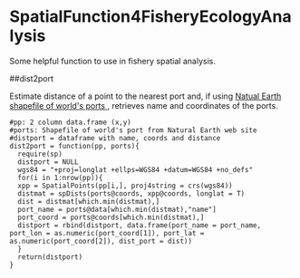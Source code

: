 # SpatialFunction4FisheryEcologyAnalysis
Some helpful function to use in fishery spatial analysis.

##dist2port

Estimate distance of a point to the nearest port and, if using <a href="http://www.naturalearthdata.com/downloads/10m-cultural-vectors/ports/"> Natual Earth shapefile of world's ports </a>, retrieves name and coordinates of the ports.

```{r global_options, include = FALSE}
#pp: 2 column data.frame (x,y) 
#ports: Shapefile of world's port from Natural Earth web site
#distport = dataframe with name, coords and distance 
dist2port = function(pp, ports){
  require(sp)
  distport = NULL
  wgs84 = "+proj=longlat +ellps=WGS84 +datum=WGS84 +no_defs"
  for(i in 1:nrow(pp)){
  xpp = SpatialPoints(pp[i,], proj4string = crs(wgs84))
  distmat = spDists(ports@coords, xpp@coords, longlat = T)
  dist = distmat[which.min(distmat),]
  port_name = ports@data[which.min(distmat),"name"]
  port_coord = ports@coords[which.min(distmat),]
  distport = rbind(distport, data.frame(port_name = port_name, port_lon = as.numeric(port_coord[1]), port_lat = as.numeric(port_coord[2]), dist_port = dist))
  }
  return(distport)
}
```
